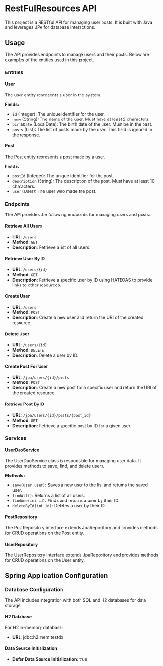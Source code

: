 # RestFulResources API

This project is a  RESTful API for managing user posts. It is built with Java and leverages JPA for database interactions.


## Usage

The API provides endpoints to manage users and their posts. Below are examples of the entities used in this project.

### Entities

#### User

The user entity represents a user in the system.

**Fields:**

- `id` (Integer): The unique identifier for the user.
- `name` (String): The name of the user. Must have at least 2 characters.
- `birthDate` (LocalDate): The birth date of the user. Must be in the past.
- `posts` (List<Post>): The list of posts made by the user. This field is ignored in the response.

#### Post

The Post entity represents a post made by a user.

**Fields:**

- `postId` (Integer): The unique identifier for the post.
- `description` (String): The description of the post. Must have at least 10 characters.
- `user` (User): The user who made the post.

### Endpoints

The API provides the following endpoints for managing users and posts:

#### Retrieve All Users

- **URL**: `/users`
- **Method**: `GET`
- **Description**: Retrieve a list of all users.

#### Retrieve User By ID

- **URL**: `/users/{id}`
- **Method**: `GET`
- **Description**: Retrieve a specific user by ID using HATEOAS to provide links to other resources.

#### Create User

- **URL**: `/users`
- **Method**: `POST`
- **Description**: Create a new user and return the URI of the created resource.

#### Delete User

- **URL**: `/users/{id}`
- **Method**: `DELETE`
- **Description**: Delete a user by ID.

#### Create Post For User

- **URL**: `/jpa/users/{id}/posts`
- **Method**: `POST`
- **Description**: Create a new post for a specific user and return the URI of the created resource.

#### Retrieve Post By ID

- **URL**: `/jpa/users/{id}/posts/{post_id}`
- **Method**: `GET`
- **Description**: Retrieve a specific post by ID for a given user.

### Services

#### UserDaoService

The UserDaoService class is responsible for managing user data. It provides methods to save, find, and delete users.

**Methods:**

- `save(user user)`: Saves a new user to the list and returns the saved user.
- `findAll()`: Returns a list of all users.
- `findOne(int id)`: Finds and returns a user by their ID.
- `deleteById(int id)`: Deletes a user by their ID.

#### PostRepository

The PostRepository interface extends JpaRepository and provides methods for CRUD operations on the Post entity.

#### UserRepository

The UserRepository interface extends JpaRepository and provides methods for CRUD operations on the User entity.


## Spring Application Configuration

### Database Configuration

The API includes integration with both SQL and H2 databases for data storage.

#### H2 Database

For H2 in-memory database:

- **URL**: jdbc:h2:mem:testdb

#### Data Source Initialization

- **Defer Data Source Initialization**: true

<!-- Uncomment the following lines for MySQL database -->

<!--
#### MySQL Database

- **URL**: jdbc:mysql://localhost:3306/social-media-database
- **Username**: social-media-user
- **Password**: dummypassword

#### Hibernate Configuration

- **DDL Auto**: update
- **Hibernate Dialect**: org.hibernate.dialect.MySQLDialect
-->

<!-- Uncomment the following line for enabling SQL logs -->
<!--
- **Show SQL**: true
-->

